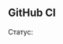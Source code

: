 ## GitHub CI

<!--- Краткое описание pull request  -->

Статус:

<img scr="https://github.com/Denisoov/createst/tree/master/.github/workflows/createst-ci/badge.svg?branch=dev">